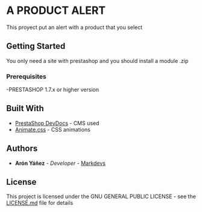 # A PRODUCT ALERT

This proyect put an alert with a product that you select

## Getting Started

You only need a site with prestashop and you should install a module .zip


### Prerequisites

-PRESTASHOP 1.7.x or higher version



## Built With

* [PrestaShop DevDocs](https://devdocs.prestashop.com/) - CMS used
* [Animate.css](https://daneden.github.io/animate.css/) - CSS animations


## Authors

* **Arón Yáñez** - *Developer* - [Markdevs](https://markdevs.com)


## License

This project is licensed under the  GNU GENERAL PUBLIC LICENSE - see the [LICENSE.md](LICENSE.md) file for details
